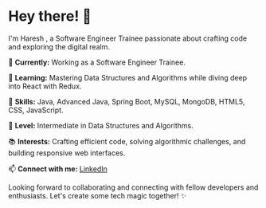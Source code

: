 # Hey there! 👋

I'm Haresh , a Software Engineer Trainee passionate about crafting code and exploring the digital realm.

🚀 **Currently:** Working as a Software Engineer Trainee.

🌱 **Learning:** Mastering Data Structures and Algorithms while diving deep into React with Redux.

💼 **Skills:** Java, Advanced Java, Spring Boot, MySQL, MongoDB, HTML5, CSS, JavaScript.

🧠 **Level:** Intermediate in Data Structures and Algorithms.

📚 **Interests:** Crafting efficient code, solving algorithmic challenges, and building responsive web interfaces.

📫 **Connect with me:** [LinkedIn](https://www.linkedin.com/in/haresh-nagendramagesh)

Looking forward to collaborating and connecting with fellow developers and enthusiasts. Let's create some tech magic together! ✨
